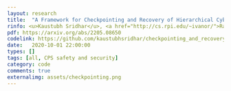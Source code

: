 ```yaml
---
layout: research
title:  "A Framework for Checkpointing and Recovery of Hierarchical Cyber-Physical Systems."
rinfo: <u>Kaustubh Sridhar</u>, <a href="http://cs.rpi.edu/~ivanor/">Radoslav Ivanov</a>, Marcio Juliato, Manoj Sastry, Vuk Lesi, Lily Yang, <a href="https://www.seas.upenn.edu/~weimerj/research.html">James Weimer</a>, <a href="https://www.cis.upenn.edu/~sokolsky/">Oleg Sokolsky</a>, <a href="https://www.cis.upenn.edu/~lee/home/index.shtml">Insup Lee</a>. <ul><li>arXiv:2205.08650.</li></ul>
pdf: https://arxiv.org/abs/2205.08650
codelink: https://github.com/kaustubhsridhar/checkpointing_and_recovery
date:   2020-10-01 22:00:00
types: []
tags: [all, CPS safety and security]
category: code
comments: true
externalimg: assets/checkpointing.png
---
```

